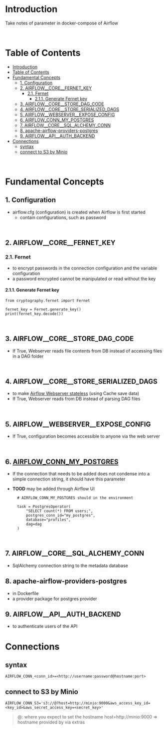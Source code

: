 <!-- omit in toc -->

# Introduction
Take notes of parameter in docker-compose of Airflow

<br />

<!-- omit in toc -->

# Table of Contents
- [Introduction](#introduction)
- [Table of Contents](#table-of-contents)
- [Fundamental Concepts](#fundamental-concepts)
  - [1. Configuration](#1-configuration)
  - [2. AIRFLOW__CORE__FERNET_KEY](#2-airflow__core__fernet_key)
    - [2.1. Fernet](#21-fernet)
      - [2.1.1. Generate Fernet key](#211-generate-fernet-key)
  - [3. AIRFLOW__CORE__STORE_DAG_CODE](#3-airflow__core__store_dag_code)
  - [4. AIRFLOW__CORE__STORE_SERIALIZED_DAGS](#4-airflow__core__store_serialized_dags)
  - [5. AIRFLOW__WEBSERVER__EXPOSE_CONFIG](#5-airflow__webserver__expose_config)
  - [6. AIRFLOW_CONN_MY_POSTGRES](#6-airflow_conn_my_postgres)
  - [7. AIRFLOW__CORE__SQL_ALCHEMY_CONN](#7-airflow__core__sql_alchemy_conn)
  - [8. apache-airflow-providers-postgres](#8-apache-airflow-providers-postgres)
  - [9. AIRFLOW__API__AUTH_BACKEND](#9-airflow__api__auth_backend)
- [Connections](#connections)
  - [syntax](#syntax)
  - [connect to S3 by Minio](#connect-to-s3-by-minio)

<br />

# Fundamental Concepts

## 1. Configuration 
* airflow.cfg (configuration) is created when Airflow is first started
  * contain configurations, such as password

<br />

## 2. AIRFLOW__CORE__FERNET_KEY

### 2.1. Fernet
* to encrypt passwords in the connection configuration and the variable configuration
* a password encrypted cannot be manipulated or read without the key

#### 2.1.1. Generate Fernet key

    from cryptography.fernet import Fernet

    fernet_key = Fernet.generate_key()
    print(fernet_key.decode())

<br />

## 3. AIRFLOW__CORE__STORE_DAG_CODE
* If True, Webserver reads file contents from DB instead of accessing files in a DAG folder

<br />

## 4. AIRFLOW__CORE__STORE_SERIALIZED_DAGS
* to make [Airflow Webserver stateless](https://airflow.apache.org/docs/apache-airflow/stable/dag-serialization.html) (using Cache save data)
* If True, Webserver reads from DB instead of parsing DAG files

<br />

## 5. AIRFLOW__WEBSERVER__EXPOSE_CONFIG
* If True, configuration becomes accessible to anyone via the web server

<br />

## 6. [AIRFLOW_CONN_MY_POSTGRES](https://kids-first.github.io/kf-airflow-dags/connections.html#using-connections)
* If the connection that needs to be added does not condense into a simple connection string, it should have this parameter 
* **TOOD** may be added through Airflow UI
  
        # AIRFLOW_CONN_MY_POSTGRES should in the environment

        task = PostgresOperator(
            "SELECT count(*) FROM users;",
            postgres_conn_id="my_postgres",
            database="profiles",
            dag=dag
        )

<br />

## 7. AIRFLOW__CORE__SQL_ALCHEMY_CONN
* SqlAlchemy connection string to the metadata database


## 8. apache-airflow-providers-postgres
* in Dockerfile
* a provider package for postgres provider

## 9. AIRFLOW__API__AUTH_BACKEND
* to authenticate users of the API



#  Connections
## syntax
`AIRFLOW_CONN_<conn_id>=<http://username:password@hostname:port>`

## connect to S3 by Minio
`AIRFLOW_CONN_S3='s3://@?host=http://minio:9000&aws_access_key_id=<key_id>&aws_secret_access_key=<secret_key>'`
> @: where you expect to set the hostname
> host=http://minio:9000 => hostname provided by via extras


